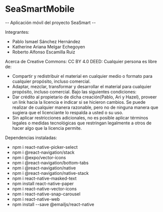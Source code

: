 # SeaSmartMobile
-- Aplicación móvil del proyecto SeaSmart --

Integrantes: 
* Pablo Ismael Sánchez Hernández
* Katherine Ariana Melgar Echegoyen
* Roberto Alfonso Escamilla Ruiz

  
Acerca de Creative Commons: 
CC BY 4.0 DEED: Cualquier persona es libre de:
* Compartir y redistribuir el material en cualquier medio o formato para cualquier propósito, incluso comercial.
* Adaptar, mezclar, transformar y desarrollar el material para cualquier propósito, incluso comercial. Bajo las siguientes condiciones:
* Dar  crédito  al propietario  de  dicha  creación(Pablo,  Ari  y  Hazel), proveer un link hacia la licencia e     indicar si se hicieron cambios. Se puede realizar de cualquier manera razonable, pero no de ninguna manera que    sugiera que el licenciante lo respalda a usted o su uso.
* Sin aplicar restricciones adicionales, no es posible aplicar términos legales o medidas tecnológicas que          restringan legalmente a otros de hacer algo que la licencia permite.
  
Dependencias instaladas:
* npm i react-native-picker-select
* npm i @react-navigation/stack
* npm i @expo/vector-icons
* npm i @react-navigation/bottom-tabs
* npm i @react-navigation/native
* npm i @react-navigation/native-stack
* npm i react-native-masked-text
* npm install react-native-paper
* npm i react-native-vector-icons
* npm i react-native-snap-carousel
* npm i react-native-web
* npm install --save @emailjs/react-native